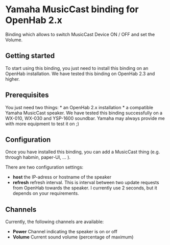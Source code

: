 # Yamaha MusicCast binding for OpenHab 2.x

Binding which allows to switch MusicCast Device ON / OFF and set the Volume.

## Getting started

To start using this binding, you just need to install this binding on an OpenHab installation. We have tested this binding on OpenHab 2.3 and higher. 

## Prerequisites

You just need two things:
	* an OpenHab 2.x installation
	* a compatible Yamaha MusicCast speaker. We have tested this binding successfully on a WX-010, WX-030 and YSP-1600 soundbar. Yamaha may always provide me with more equipment to test it on ;)

## Configuration

Once you have installed this binding, you can add a MusicCast thing  (e.g. through habmin, paper-UI, ... ). 

There are two configuration settings:

* **host** the IP-adress or hostname of the speaker
* **refresh** refresh interval. This is interval between two update requests from OpenHab towards the speaker. I currently use 2 seconds, but it depends on your requirements.

## Channels 

Currently, the following channels are available:

* **Power** Channel indicating the speaker is on or off
* **Volume** Current sound volume (percentage of maximum)
